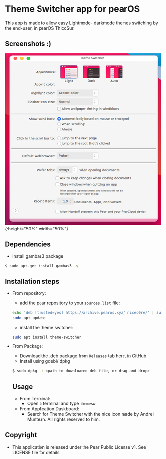 # Theme Switcher app for pearOS
This app is made to allow easy Lightmode- darkmode themes switching by the end-user, in pearOS ThiccSur.

## Screenshots :)
![Nice Screenshot](Screenshots/theme-switcher.png){:height="50%" width="50%"}


## Dependencies

   - install gambas3 package
   ```sh
   $ sudo apt-get install gambas3 -y
   ```

## Installation steps
 - From repository:
   - add the pear repository to your `sources.list` file:
   ```sh
   echo 'deb [trusted=yes] https://archive.pearos.xyz/ nicec0re/' | sudo tee -a /etc/apt/sources.list
   sudo apt update
   ```
   - install the theme switcher:
   ```sh
   sudo apt install theme-switcher
   ```

 - From Package:
   - Download the .deb package from `Releases` tab here, in GitHub
   - Install using gdebi/ dpkg
   ```sh
   $ sudo dpkg -i <path to downloaded deb file, or drag and drop>
   ```
   
   ## Usage
   - From Terminal:
     - Open a terminal and type `themesw`
   - From Application Daskboard:
     - Search for Theme Switcher with the nice icon made by Andrei Muntean. All rights reserved to him.


## Copyright
* This application is released under the Pear Public License v1. See LICENSE file for details
